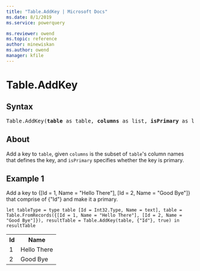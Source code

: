 ```yaml
---
title: "Table.AddKey | Microsoft Docs"
ms.date: 8/1/2019
ms.service: powerquery

ms.reviewer: owend
ms.topic: reference
author: minewiskan
ms.author: owend
manager: kfile
---
```

# Table.AddKey

## Syntax

<pre>
Table.AddKey(<b>table</b> as table, <b>columns</b> as list, <b>isPrimary</b> as logical) as table
</pre>
  
## About  
Add a key to `table`, given `columns` is the subset of `table`'s column names that defines the key, and `isPrimary` specifies whether the key is primary.

## Example 1
Add a key to {[Id = 1, Name = "Hello There"], [Id = 2, Name = "Good Bye"]} that comprise of {"Id"} and make it a primary.

```powerquery-m
let tableType = type table [Id = Int32.Type, Name = text], table = Table.FromRecords({[Id = 1, Name = "Hello There"], [Id = 2, Name = "Good Bye"]}), resultTable = Table.AddKey(table, {"Id"}, true) in resultTable
```

<table> <tr> <th>Id</th> <th>Name</th> </tr> <tr> <td>1</td> <td>Hello There</td> </tr> <tr> <td>2</td> <td>Good Bye</td> </tr> </table>
